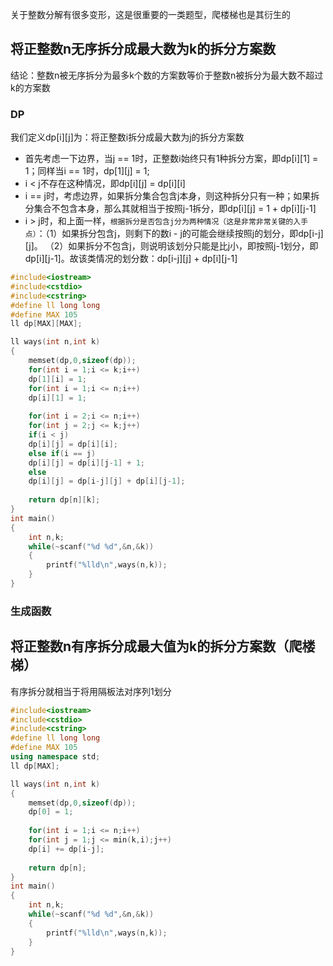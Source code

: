 关于整数分解有很多变形，这是很重要的一类题型，爬楼梯也是其衍生的
## 将正整数n无序拆分成最大数为k的拆分方案数
结论：整数n被无序拆分为最多k个数的方案数等价于整数n被拆分为最大数不超过k的方案数
### DP
我们定义dp[i][j]为：将正整数i拆分成最大数为j的拆分方案数<br>
* 首先考虑一下边界，当j == 1时，正整数i始终只有1种拆分方案，即dp[i][1] = 1；同样当i == 1时，dp[1][j] = 1;
* i < j不存在这种情况，即dp[i][j] = dp[i][i]
* i == j时，考虑边界，如果拆分集合包含j本身，则这种拆分只有一种；如果拆分集合不包含本身，那么其就相当于按照j-1拆分，即dp[i][j] = 1 + dp[i][j-1]
* i > j时，和上面一样，`根据拆分是否包含j分为两种情况（这是非常非常关键的入手点）`：（1）如果拆分包含j，则剩下的数i - j的可能会继续按照j的划分，即dp[i-j][j]。
（2）如果拆分不包含j，则说明该划分只能是比j小，即按照j-1划分，即dp[i][j-1]。故该类情况的划分数：dp[i-j][j] + dp[i][j-1]
```cpp
#include<iostream>
#include<cstdio>
#include<cstring>
#define ll long long
#define MAX 105
ll dp[MAX][MAX];

ll ways(int n,int k)
{
	memset(dp,0,sizeof(dp));
	for(int i = 1;i <= k;i++)
	dp[1][i] = 1;
	for(int i = 1;i <= n;i++)
	dp[i][1] = 1;
	
	for(int i = 2;i <= n;i++)
	for(int j = 2;j <= k;j++)
	if(i < j)
	dp[i][j] = dp[i][i];
	else if(i == j)
	dp[i][j] = dp[i][j-1] + 1;
	else
	dp[i][j] = dp[i-j][j] + dp[i][j-1];
	
	return dp[n][k];
}
int main()
{
	int n,k;
	while(~scanf("%d %d",&n,&k))
	{
		printf("%lld\n",ways(n,k));
	}
}
```
### 生成函数

## 将正整数n有序拆分成最大值为k的拆分方案数（爬楼梯）
有序拆分就相当于将用隔板法对序列1划分
```cpp
#include<iostream>
#include<cstdio>
#include<cstring>
#define ll long long
#define MAX 105
using namespace std;
ll dp[MAX];

ll ways(int n,int k)
{
	memset(dp,0,sizeof(dp));
	dp[0] = 1;
	
	for(int i = 1;i <= n;i++)
	for(int j = 1;j <= min(k,i);j++)
	dp[i] += dp[i-j];
	
	return dp[n];
}
int main()
{
	int n,k;
	while(~scanf("%d %d",&n,&k))
	{
		printf("%lld\n",ways(n,k));
	}
}
```




